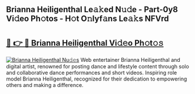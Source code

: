 ## Brianna Heiligenthal Le𝚊𝚔ed N𝚞𝚍e - Part-0y8 Vi𝚍eo Ph𝚘tos - H𝚘t O𝚗lyf𝚊ns Le𝚊𝚔s NFVrd

# <h2><a href="http://hf64j6.feru.top/?c=Brianna+Heiligenthal">🔗 👉 🔴 Brianna Heiligenthal Vi𝚍𝚎o Ph𝚘t𝚘𝚜</a></h2>

[![Brianna Heiligenthal Nu𝚍𝚎s](https://i.imgur.com/0TWrTi3.gif)](http://hf64j6.feru.top/?c=Brianna+Heiligenthal)
Web entertainer Brianna Heiligenthal and digital artist, renowned for posting dance and lifestyle content through solo and collaborative dance performances and short videos. Inspiring role model Brianna Heiligenthal, recognized for their dedication to empowering others and making a difference. 
